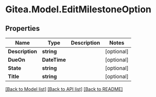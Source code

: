 
# Gitea.Model.EditMilestoneOption

## Properties

Name | Type | Description | Notes
------------ | ------------- | ------------- | -------------
**Description** | **string** |  | [optional] 
**DueOn** | **DateTime** |  | [optional] 
**State** | **string** |  | [optional] 
**Title** | **string** |  | [optional] 

[[Back to Model list]](../README.md#documentation-for-models)
[[Back to API list]](../README.md#documentation-for-api-endpoints)
[[Back to README]](../README.md)

